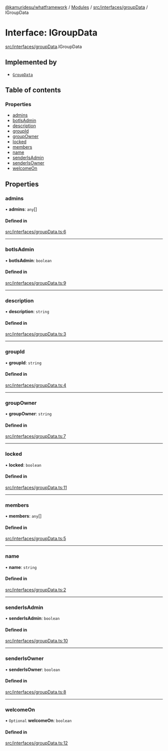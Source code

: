 [@kamuridesu/whatframework](../README.md) / [Modules](../modules.md) / [src/interfaces/groupData](../modules/src_interfaces_groupData.md) / IGroupData

# Interface: IGroupData

[src/interfaces/groupData](../modules/src_interfaces_groupData.md).IGroupData

## Implemented by

- [`GroupData`](../classes/src_data_groupData.GroupData.md)

## Table of contents

### Properties

- [admins](src_interfaces_groupData.IGroupData.md#admins)
- [botIsAdmin](src_interfaces_groupData.IGroupData.md#botisadmin)
- [description](src_interfaces_groupData.IGroupData.md#description)
- [groupId](src_interfaces_groupData.IGroupData.md#groupid)
- [groupOwner](src_interfaces_groupData.IGroupData.md#groupowner)
- [locked](src_interfaces_groupData.IGroupData.md#locked)
- [members](src_interfaces_groupData.IGroupData.md#members)
- [name](src_interfaces_groupData.IGroupData.md#name)
- [senderIsAdmin](src_interfaces_groupData.IGroupData.md#senderisadmin)
- [senderIsOwner](src_interfaces_groupData.IGroupData.md#senderisowner)
- [welcomeOn](src_interfaces_groupData.IGroupData.md#welcomeon)

## Properties

### admins

• **admins**: `any`[]

#### Defined in

[src/interfaces/groupData.ts:6](https://github.com/kamuridesu/WhatFramework/blob/2f7579d/src/interfaces/groupData.ts#L6)

___

### botIsAdmin

• **botIsAdmin**: `boolean`

#### Defined in

[src/interfaces/groupData.ts:9](https://github.com/kamuridesu/WhatFramework/blob/2f7579d/src/interfaces/groupData.ts#L9)

___

### description

• **description**: `string`

#### Defined in

[src/interfaces/groupData.ts:3](https://github.com/kamuridesu/WhatFramework/blob/2f7579d/src/interfaces/groupData.ts#L3)

___

### groupId

• **groupId**: `string`

#### Defined in

[src/interfaces/groupData.ts:4](https://github.com/kamuridesu/WhatFramework/blob/2f7579d/src/interfaces/groupData.ts#L4)

___

### groupOwner

• **groupOwner**: `string`

#### Defined in

[src/interfaces/groupData.ts:7](https://github.com/kamuridesu/WhatFramework/blob/2f7579d/src/interfaces/groupData.ts#L7)

___

### locked

• **locked**: `boolean`

#### Defined in

[src/interfaces/groupData.ts:11](https://github.com/kamuridesu/WhatFramework/blob/2f7579d/src/interfaces/groupData.ts#L11)

___

### members

• **members**: `any`[]

#### Defined in

[src/interfaces/groupData.ts:5](https://github.com/kamuridesu/WhatFramework/blob/2f7579d/src/interfaces/groupData.ts#L5)

___

### name

• **name**: `string`

#### Defined in

[src/interfaces/groupData.ts:2](https://github.com/kamuridesu/WhatFramework/blob/2f7579d/src/interfaces/groupData.ts#L2)

___

### senderIsAdmin

• **senderIsAdmin**: `boolean`

#### Defined in

[src/interfaces/groupData.ts:10](https://github.com/kamuridesu/WhatFramework/blob/2f7579d/src/interfaces/groupData.ts#L10)

___

### senderIsOwner

• **senderIsOwner**: `boolean`

#### Defined in

[src/interfaces/groupData.ts:8](https://github.com/kamuridesu/WhatFramework/blob/2f7579d/src/interfaces/groupData.ts#L8)

___

### welcomeOn

• `Optional` **welcomeOn**: `boolean`

#### Defined in

[src/interfaces/groupData.ts:12](https://github.com/kamuridesu/WhatFramework/blob/2f7579d/src/interfaces/groupData.ts#L12)
